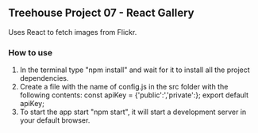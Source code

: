## Treehouse Project 07 - React Gallery

Uses React to fetch images from Flickr. 

### How to use
1. In the terminal type "npm install" and wait for it to install all the project dependencies.
2. Create a file with the name of config.js in the src folder with the following contents:
    const apiKey = {'public':<your flickr public key>','private':<your flickr private key>};
export default apiKey;
3. To start the app start "npm start", it will start a development server in your default browser.